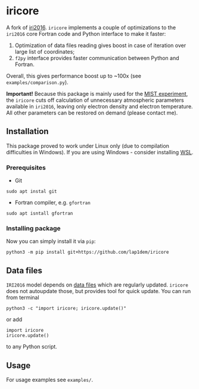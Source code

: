 # iricore
A fork of [iri2016](https://github.com/space-physics/iri2016). `iricore` implements a couple of optimizations to the `iri2016`
core Fortran code and Python interface to make it faster:
1. Optimization of data files reading gives boost in case of iteration over large list of coordinates;
2. `f2py` interface provides faster communication between Python and Fortran.

Overall, this gives performance boost up to ~100x (see `examples/comparison.py`).

**Important!** Because this package is mainly used for the [MIST experiment](http://www.physics.mcgill.ca/mist/), 
the `iricore` cuts off calculation of unnecessary atmospheric parameters available in `iri2016`, leaving only electron density
and electron temperature. All other parameters can be restored on demand (please contact me).

## Installation

This package proved to work under Linux only (due to compilation difficulties in Windows). 
If you are using Windows - consider installing [WSL](https://docs.microsoft.com/en-us/windows/wsl/install).

### Prerequisites
- Git
```
sudo apt instal git
```

- Fortran compiler, e.g. `gfortran`
```
sudo apt isntall gfortran
```

### Installing package
Now you can simply install it via `pip`:

```
python3 -m pip install git+https://github.com/lap1dem/iricore
```

## Data files
`IRI2016` model depends on [data files](http://irimodel.org/indices/) which are regularly updated.
`iricore` does not autoupdate those, but provides tool for quick update. You can run from terminal
```
python3 -c "import iricore; iricore.update()"
```

or add

```
import iricore
iricore.update()
```
to any Python script.

## Usage
For usage examples see `examples/`.
